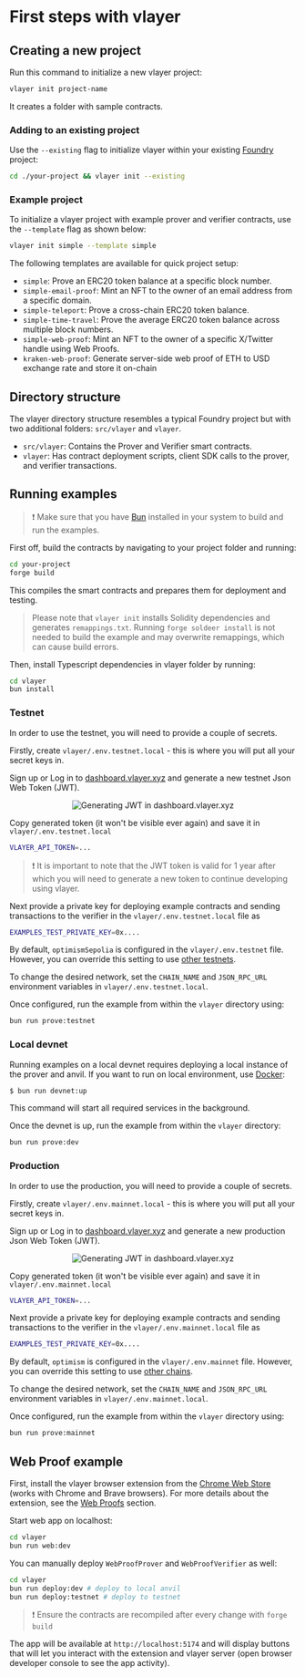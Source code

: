 # First steps with vlayer

## Creating a new project

Run this command to initialize a new vlayer project:
```bash
vlayer init project-name
```

It creates a folder with sample contracts.

### Adding to an existing project
Use the `--existing` flag to initialize vlayer within your existing [Foundry](https://getfoundry.sh/) project:
```bash
cd ./your-project && vlayer init --existing
```

### Example project

To initialize a vlayer project with example prover and verifier contracts, use the `--template` flag as shown below:

```bash
vlayer init simple --template simple
```

The following templates are available for quick project setup:

- `simple`: Prove an ERC20 token balance at a specific block number.
- `simple-email-proof`: Mint an NFT to the owner of an email address from a specific domain.
- `simple-teleport`: Prove a cross-chain ERC20 token balance.
- `simple-time-travel`: Prove the average ERC20 token balance across multiple block numbers.
- `simple-web-proof`: Mint an NFT to the owner of a specific X/Twitter handle using Web Proofs.
- `kraken-web-proof`: Generate server-side web proof of ETH to USD exchange rate and store it on-chain

## Directory structure
The vlayer directory structure resembles a typical Foundry project but with two additional folders: `src/vlayer` and `vlayer`.
* `src/vlayer`: Contains the Prover and Verifier smart contracts.
* `vlayer`: Has contract deployment scripts, client SDK calls to the prover, and verifier transactions.
 
## Running examples

> ❗️ Make sure that you have [Bun](https://bun.sh/) installed in your system to build and run the examples.

First off, build the contracts by navigating to your project folder and running:
```bash
cd your-project
forge build
```
This compiles the smart contracts and prepares them for deployment and testing.

> Please note that `vlayer init` installs Solidity dependencies and generates `remappings.txt`. Running `forge soldeer install` is not needed to build the example and may overwrite remappings, which can cause build errors.

Then, install Typescript dependencies in vlayer folder by running:
```bash
cd vlayer
bun install
```

### Testnet
In order to use the testnet, you will need to provide a couple of secrets.

Firstly, create `vlayer/.env.testnet.local` - this is where you will put all your secret keys in.

Sign up or Log in to [dashboard.vlayer.xyz](https://dashboard.vlayer.xyz) and generate a new testnet Json Web Token (JWT).

<div style="text-align: center;">
  <img src="/images/tokens-dashboard.gif" alt="Generating JWT in dashboard.vlayer.xyz" />
</div>

Copy generated token (it won't be visible ever again) and save it in `vlayer/.env.testnet.local` 

```sh
VLAYER_API_TOKEN=...
```

> ❗️ It is important to note that the JWT token is valid for 1 year after which you will need to
>    generate a new token to continue developing using vlayer.

Next provide a private key for deploying example contracts and sending transactions to the verifier in the `vlayer/.env.testnet.local` file as

```sh
EXAMPLES_TEST_PRIVATE_KEY=0x....
```

By default, `optimismSepolia` is configured in the `vlayer/.env.testnet` file. However, you can override this setting to use [other testnets](/getting-started/dev-and-production.html#testnet).

To change the desired network, set the `CHAIN_NAME` and `JSON_RPC_URL` environment variables in `vlayer/.env.testnet.local`.

Once configured, run the example from within the `vlayer` directory using:

```sh
bun run prove:testnet
```

### Local devnet
Running examples on a local devnet requires deploying a local instance of the prover and anvil.
If you want to run on local environment, use [Docker](/getting-started/dev-and-production.html#devnet): 

```bash
$ bun run devnet:up
```

This command will start all required services in the background.

Once the devnet is up, run the example from within the `vlayer` directory:

```sh
bun run prove:dev
```

### Production
In order to use the production, you will need to provide a couple of secrets.

Firstly, create `vlayer/.env.mainnet.local` - this is where you will put all your secret keys in.

Sign up or Log in to [dashboard.vlayer.xyz](https://dashboard.vlayer.xyz) and generate a new production Json Web Token (JWT).

<div style="text-align: center;">
  <img src="/images/tokens-dashboard.gif" alt="Generating JWT in dashboard.vlayer.xyz" />
</div>

Copy generated token (it won't be visible ever again) and save it in `vlayer/.env.mainnet.local` 

```sh
VLAYER_API_TOKEN=...
```

Next provide a private key for deploying example contracts and sending transactions to the verifier in the `vlayer/.env.mainnet.local` file as

```sh
EXAMPLES_TEST_PRIVATE_KEY=0x....
```

By default, `optimism` is configured in the `vlayer/.env.mainnet` file. However, you can override this setting to use [other chains](/getting-started/dev-and-production.html#production).

To change the desired network, set the `CHAIN_NAME` and `JSON_RPC_URL` environment variables in `vlayer/.env.mainnet.local`.

Once configured, run the example from within the `vlayer` directory using:
```sh
bun run prove:mainnet
```

## Web Proof example

First, install the vlayer browser extension from the [Chrome Web Store](https://chromewebstore.google.com/detail/vlayer/jbchhcgphfokabmfacnkafoeeeppjmpl) (works with Chrome and Brave browsers).
For more details about the extension, see the [Web Proofs](../javascript/web-proofs.md) section.

Start web app on localhost:

```sh
cd vlayer
bun run web:dev
```
You can manually deploy `WebProofProver` and `WebProofVerifier` as well:

```sh
cd vlayer
bun run deploy:dev # deploy to local anvil
bun run deploy:testnet # deploy to testnet
```

> ❗️ Ensure the contracts are recompiled after every change with `forge build`

The app will be available at `http://localhost:5174` and will display buttons that will let you interact with the extension and vlayer server (open browser developer console to see the app activity).

